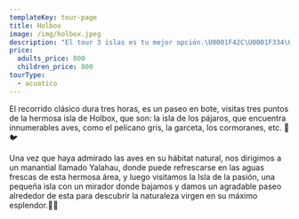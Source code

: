 ```yaml
---
templateKey: tour-page
title: Holbox
image: /img/holbox.jpeg
description: "El tour 3 islas es tu mejor opción.\U0001F42C\U0001F334\U0001F41F\U0001F420  El recorrido clásico dura tres horas, es un paseo en bote, visitas tres puntos de la hermosa isla de Holbox, que son: la isla de los pájaros, que encuentra innumerables aves, como el pelícano gris, la garceta, los cormoranes, etc. \U0001F986\U0001F426  Una vez que haya admirado las aves en su hábitat natural, nos dirigimos a un manantial llamado Yalahau, donde puede refrescarse en las aguas frescas de esta hermosa área, y luego visitamos la Isla de la pasión, una pequeña isla con un mirador donde bajamos y damos un agradable paseo alrededor de esta para descubrir la naturaleza virgen en su máximo esplendor.\U0001F929\U0001F929  Solo español, horario abierto y dura 3 horas"
price:
  adults_price: 800
  children_price: 800
tourType:
  - acuatico
---
```

El recorrido clásico dura tres horas, es un paseo en bote, visitas tres puntos de la hermosa isla de Holbox, que son: la isla de los pájaros, que encuentra innumerables aves, como el pelícano gris, la garceta, los cormoranes, etc. 🦆🐦

Una vez que haya admirado las aves en su hábitat natural, nos dirigimos a un manantial llamado Yalahau, donde puede refrescarse en las aguas frescas de esta hermosa área, y luego visitamos la Isla de la pasión, una pequeña isla con un mirador donde bajamos y damos un agradable paseo alrededor de esta para descubrir la naturaleza virgen en su máximo esplendor.🤩🤩